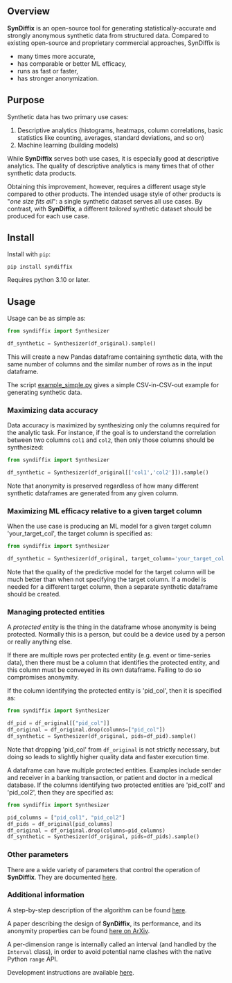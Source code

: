 ## Overview

**SynDiffix** is an open-source tool for generating statistically-accurate and strongly anonymous synthetic data from structured data. Compared to existing open-source and proprietary commercial approaches, SynDiffix is

- many times more accurate,
- has comparable or better ML efficacy,
- runs as fast or faster,
- has stronger anonymization.

## Purpose

Synthetic data has two primary use cases:

1. Descriptive analytics (histograms, heatmaps, column correlations, basic statistics like counting, averages, standard deviations, and so on)
2. Machine learning (building models)

While **SynDiffix** serves both use cases, it is especially good at descriptive analytics. The quality of descriptive analytics is many times that of other synthetic data products.

Obtaining this improvement, however, requires a different usage style compared to other products. The intended usage style of other products is "*one size fits all*": a single synthetic dataset serves all use cases. By contrast, with **SynDiffix**, a different *tailored* synthetic dataset should be produced for each use case.

## Install

Install with `pip`:

`pip install syndiffix`

Requires python 3.10 or later.

## Usage

Usage can be as simple as:

```py
from syndiffix import Synthesizer

df_synthetic = Synthesizer(df_original).sample()
```

This will create a new Pandas dataframe containing synthetic data, with the same number of columns and the similar number of rows as in the input dataframe.

The script [example_simple.py](example_simple.py) gives a simple CSV-in-CSV-out example for generating synthetic data.

### Maximizing data accuracy

Data accuracy is maximized by synthesizing only the columns required for the analytic task. For instance, if the goal is to understand the correlation between two columns `col1` and `col2`, then only those columns should be synthesized:

```py
from syndiffix import Synthesizer

df_synthetic = Synthesizer(df_original[['col1','col2']]).sample()
```

Note that anonymity is preserved regardless of how many different synthetic dataframes are generated from any given column.

### Maximizing ML efficacy relative to a given target column

When the use case is producing an ML model for a given target column 'your_target_col', the target column is specified as:

```py
from syndiffix import Synthesizer

df_synthetic = Synthesizer(df_original, target_column='your_target_col')
```

Note that the quality of the predictive model for the target column will be much better than when not specifying the target column. If a model is needed for a different target column, then a separate synthetic dataframe should be created.

### Managing protected entities

A *protected entity* is the thing in the dataframe whose anonymity is being protected. Normally this is a person, but could be a device used by a person or really anything else.

If there are multiple rows per protected entity (e.g. event or time-series data), then there must be a column that identifies the protected entity, and this column must be conveyed in its own dataframe. Failing to do so compromises anonymity.

If the column identifying the protected entity is 'pid_col', then it is specified as:

```py
from syndiffix import Synthesizer

df_pid = df_original[["pid_col"]]
df_original = df_original.drop(columns=["pid_col"])
df_synthetic = Synthesizer(df_original, pids=df_pid).sample()
```

Note that dropping 'pid_col' from `df_original` is not strictly necessary, but doing so leads to slightly higher quality data and faster execution time.

A dataframe can have multiple protected entities. Examples include sender and receiver in a banking transaction, or patient and doctor in a medical database. If the columns identifying two protected entities are 'pid_col1' and 'pid_col2', then they are specified as:

```py
from syndiffix import Synthesizer

pid_columns = ["pid_col1", "pid_col2"]
df_pids = df_original[pid_columns]
df_original = df_original.drop(columns=pid_columns)
df_synthetic = Synthesizer(df_original, pids=df_pids).sample()
```

### Other parameters

There are a wide variety of parameters that control the operation of **SynDiffix**. They are documented [here](docs/parameters.md).

### Additional information

A step-by-step description of the algorithm can be found [here](docs/algorithm.md).

A paper describing the design of **SynDiffix**, its performance, and its anonymity properties can be found
[here on ArXiv](https://arxiv.org/abs/2311.09628).

A per-dimension range is internally called an interval (and handled by the `Interval` class), in order to avoid
potential name clashes with the native Python `range` API.

Development instructions are available [here](docs/development.md).
